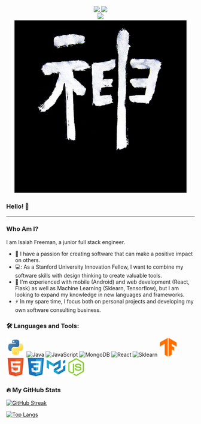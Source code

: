 

<div id="header" align="center">
  <a href="https://www.linkedin.com/in/isaiah-freeman-3471b2211/">
    <img src="https://img.shields.io/badge/LinkedIn-Isaiah%20Freeman-blue?style=for-the-badge&logo=linkedin" width="30%">
  </a>
  <a href="https://youtube.com/@kingtechnician">
    <img src="https://img.shields.io/badge/Youtube-%20kingtechnician-red?style=for-the-badge&logo=youtube" width="30%">
  </a>
  <br>
  <img src = "https://komarev.com/ghpvc/?username=KingTechnician">
</div>

<div align="center">
  <img src="https://github.com/KingTechnician/KingTechnician/blob/main/githubvisible.png?raw=true">
</div>

### Hello! 👋

---

### Who Am I?

I am Isaiah Freeman, a junior full stack engineer.

 - 💙 I have a passion for creating software that can make a positive impact on others.
 - 💻: As a Stanford University Innovation Fellow, I want to combine my software skills with design thinking to create valuable tools.
 - 🔧  I'm experienced with mobile (Android) and web development (React, Flask) as well as Machine Learning (Sklearn, Tensorflow), but I am looking to expand my knowledge in new languages and frameworks.
 - ⚡ In my spare time, I focus both on personal projects and developing my own software consulting business.

### :hammer_and_wrench: Languages and Tools:

<div>
  <img src="https://raw.githubusercontent.com/devicons/devicon/1119b9f84c0290e0f0b38982099a2bd027a48bf1/icons/python/python-original.svg" alt="Python" width="50" height="50">
  <img src="https://cdn.jsdelivr.net/npm/devicon@2.14.0/icons/java/java-original.svg" alt="Java" width="50" height="50">
  <img src="https://cdn.jsdelivr.net/npm/devicon@2.14.0/icons/javascript/javascript-original.svg" alt="JavaScript" width="50" height="50">
  <img src="https://cdn.jsdelivr.net/npm/devicon@2.14.0/icons/mongodb/mongodb-original.svg" alt="MongoDB" width="50" height="50">
  <img src="https://cdn.jsdelivr.net/npm/devicon@2.14.0/icons/react/react-original.svg" alt="React" width="50" height="50">
  <img src="https://upload.wikimedia.org/wikipedia/commons/thumb/0/05/Scikit_learn_logo_small.svg/1024px-Scikit_learn_logo_small.svg.png" alt="Sklearn" width="50" height="50">
  <img src="https://raw.githubusercontent.com/devicons/devicon/master/icons/tensorflow/tensorflow-original.svg" alt="TensorFlow" width="50" height="50">
  <img src="https://raw.githubusercontent.com/devicons/devicon/master/icons/html5/html5-original.svg" alt="HTML" width="50" height="50">
  <img src="https://raw.githubusercontent.com/devicons/devicon/master/icons/css3/css3-original.svg" alt="CSS" width="50" height="50">
  <img src="https://raw.githubusercontent.com/devicons/devicon/master/icons/materialui/materialui-original.svg" alt="Material UI" width="50" height="50">
  <img src="https://raw.githubusercontent.com/devicons/devicon/1119b9f84c0290e0f0b38982099a2bd027a48bf1/icons/nodejs/nodejs-original.svg" alt="Node" width="50" height="50">
</div>


### :fire: My GitHub Stats

[![GitHub Streak](http://github-readme-streak-stats.herokuapp.com?user=KingTechnician&theme=dark)](https://git.io/streak-stats)

[![Top Langs](https://github-readme-stats.vercel.app/api/top-langs/?username=KingTechnician&layout=compact&theme=vision-friendly-dark)](https://github.com/anuraghazra/github-readme-stats)



<!--
**KingTechnician/KingTechnician** is a ✨ _special_ ✨ repository because its `README.md` (this file) appears on your GitHub profile.

Here are some ideas to get you started:

- 🔭 I’m currently working on ...
- 🌱 I’m currently learning ...
- 👯 I’m looking to collaborate on ...
- 🤔 I’m looking for help with ...
- 💬 Ask me about ...
- 📫 How to reach me: ...
- 😄 Pronouns: ...
- ⚡ Fun fact: ...
-->
